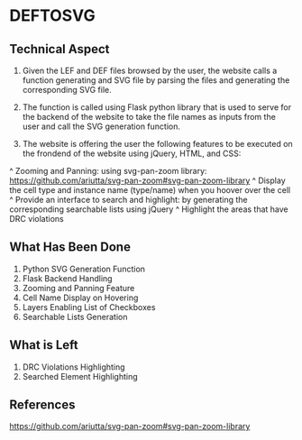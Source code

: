 # DEFTOSVG

## Technical Aspect

1. Given the LEF and DEF files browsed by the user, the website calls a function generating and SVG file by parsing the files and generating the corresponding SVG file.

2. The function is called using Flask python library that is used to serve for the backend of the website to take the file names as inputs from the user and call the SVG generation function.

3. The website is offering the user the following features to be executed on the frondend of the website using jQuery, HTML, and CSS:

^ Zooming and Panning: using svg-pan-zoom library: https://github.com/ariutta/svg-pan-zoom#svg-pan-zoom-library
^ Display the cell type and instance name (type/name) when you hoover over the cell
^ Provide an interface to search and highlight: by generating the corresponding searchable lists using jQuery
^ Highlight the areas that have DRC violations

## What Has Been Done

1. Python SVG Generation Function
2. Flask Backend Handling
3. Zooming and Panning Feature
4. Cell Name Display on Hovering
5. Layers Enabling List of Checkboxes
6. Searchable Lists Generation 

## What is Left

1. DRC Violations Highlighting
2. Searched Element Highlighting

## References

https://github.com/ariutta/svg-pan-zoom#svg-pan-zoom-library


